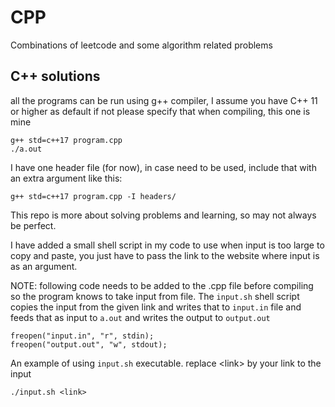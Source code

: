 # CPP

Combinations of leetcode and some algorithm related problems

## C++ solutions

all the programs can be run using g++ compiler, I assume you have C++ 11 or higher as default
if not please specify that when compiling, this one is mine

```
g++ std=c++17 program.cpp
./a.out
```

I have one header file (for now), in case need to be used, include that with an extra argument like this:

```
g++ std=c++17 program.cpp -I headers/
```

This repo is more about solving problems and learning, so may not always be perfect.

I have added a small shell script in my code to use when input is too large to copy and paste, you just have to pass the link to the website where input is as an argument.

NOTE: following code needs to be added to the .cpp file before compiling so the
program knows to take input from file. The ```input.sh``` shell script copies the
input from the given link and writes that to ```input.in``` file and feeds that as input to ```a.out``` and writes the output to ```output.out```

```
freopen("input.in", "r", stdin);
freopen("output.out", "w", stdout);
```

An example of using ```input.sh``` executable. replace \<link> by your link to the input

```
./input.sh <link>
```
